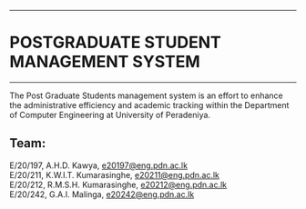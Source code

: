 ___
# POSTGRADUATE STUDENT MANAGEMENT SYSTEM
___

The Post Graduate Students management system is an effort to enhance the administrative efficiency and academic tracking within the Department of Computer Engineering at University of Peradeniya.


## Team:

E/20/197,  A.H.D. Kawya,           e20197@eng.pdn.ac.lk <br>
E/20/211,  K.W.I.T. Kumarasinghe,  e20211@eng.pdn.ac.lk <br>
E/20/212,  R.M.S.H. Kumarasinghe,  e20212@eng.pdn.ac.lk <br>
E/20/242,  G.A.I. Malinga,         e20242@eng.pdn.ac.lk <br>
